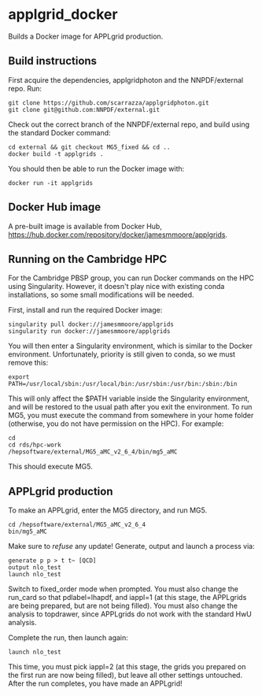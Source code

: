 # applgrid_docker
Builds a Docker image for APPLgrid production.

## Build instructions
First acquire the dependencies, applgridphoton and the NNPDF/external repo. Run:

```
git clone https://github.com/scarrazza/applgridphoton.git
git clone git@github.com:NNPDF/external.git
```

Check out the correct branch of the NNPDF/external repo, and build using the standard Docker command:

```
cd external && git checkout MG5_fixed && cd ..
docker build -t applgrids .
```

You should then be able to run the Docker image with:

```
docker run -it applgrids
```

## Docker Hub image
A pre-built image is available from Docker Hub, <https://hub.docker.com/repository/docker/jamesmmoore/applgrids>.

## Running on the Cambridge HPC
For the Cambridge PBSP group, you can run Docker commands on the HPC using Singularity. However, it doesn't play nice with existing conda installations, so some small modifications will be needed.

First, install and run the required Docker image:

```
singularity pull docker://jamesmmoore/applgrids
singularity run docker://jamesmmoore/applgrids
```

You will then enter a Singularity environment, which is similar to the Docker environment. Unfortunately, priority is still given to conda, so we must remove this:

```
export PATH=/usr/local/sbin:/usr/local/bin:/usr/sbin:/usr/bin:/sbin:/bin
```

This will only affect the $PATH variable inside the Singularity environment, and will be restored to the usual path after you exit the environment. To run MG5, you must execute the command from somewhere in your home folder (otherwise, you do not have permission on the HPC). For example:

```
cd
cd rds/hpc-work
/hepsoftware/external/MG5_aMC_v2_6_4/bin/mg5_aMC
```

This should execute MG5. 

## APPLgrid production
To make an APPLgrid, enter the MG5 directory, and run MG5.

```
cd /hepsoftware/external/MG5_aMC_v2_6_4
bin/mg5_aMC
```

Make sure to *refuse* any update! Generate, output and launch a process via:

```
generate p p > t t~ [QCD]
output nlo_test
launch nlo_test
```

Switch to fixed_order mode when prompted. You must also change the 
run_card so that pdlabel=lhapdf, and iappl=1 (at this stage, the APPLgrids are
being prepared, but are not being filled). You must also change the analysis
to topdrawer, since APPLgrids do not work with the standard HwU analysis.

Complete the run, then launch again:

```
launch nlo_test
```

This time, you must pick iappl=2 (at this stage, the grids you prepared 
on the first run are now being filled), but leave all other settings
untouched. After the run completes, you have made an APPLgrid!
